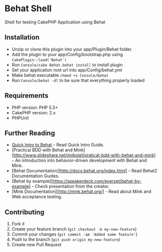 # Behat Shell

Shell for testing CakePHP Application using Behat

## Installation

- Unzip or clone this plugin into your app/Plugin/Behat folder.
- Add the plugin to your app/Config/bootstrap.php using `CakePlugin::load('Behat')`
- Run `Console/cake Behat.behat install` to install plugin
- Set your application root url into app/Config/behat.yml
- Make behat executable `chmod +x Console/behat`
- Run `Console/behat -dl` to be sure that everything properly loaded

## Requirements

* PHP version: PHP 5.3+
* CakePHP version: 2.x
* PHPUnit
 
## Further Reading

* [Quick Intro to Behat](http://docs.behat.org/quick_intro.html) - Read Quick Intro Guide.
* [Practical BDD with Behat and Mink][http://www.slideshare.net/jmikola1/pratical-bdd-with-behat-and-mink] - An introduction into behavior-driven development with Behat and Mink.
* [Behat Documentation][http://docs.behat.org/index.html] - Read Behat2 Documentation Guides.
* [Behat by example][https://speakerdeck.com/everzet/behat-by-example] - Check presentation from the creator.
* [Mink Documentation][http://mink.behat.org/] - Read about Mink and Web acceptance testing.

## Contributing

1. Fork it
2. Create your feature branch (`git checkout -b my-new-feature`)
3. Commit your changes (`git commit -am 'Added some feature'`)
4. Push to the branch (`git push origin my-new-feature`)
5. Create new Pull Request
